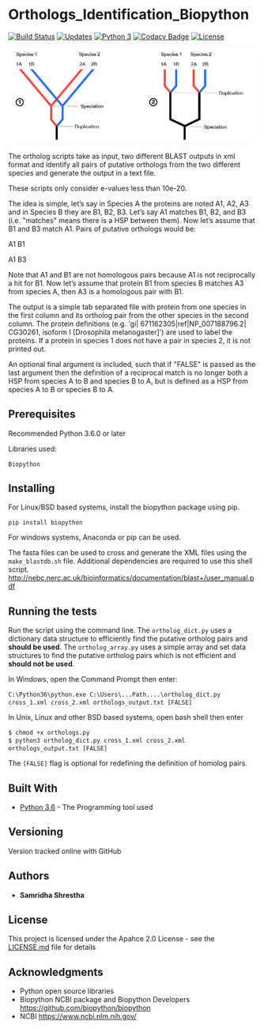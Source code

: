 # Orthologs_Identification_Biopython

[![Build Status](https://travis-ci.org/SamSamhuns/Orthologs-Identification-Biopython.svg?branch=master)](https://travis-ci.org/SamSamhuns/Orthologs-Identification-Biopython) [![Updates](https://pyup.io/repos/github/SamSamhuns/Orthologs-Identification-Biopython/shield.svg)](https://pyup.io/repos/github/SamSamhuns/Orthologs-Identification-Biopython/) [![Python 3](https://pyup.io/repos/github/SamSamhuns/Orthologs-Identification-Biopython/python-3-shield.svg)](https://pyup.io/repos/github/SamSamhuns/Orthologs-Identification-Biopython/) [![Codacy Badge](https://api.codacy.com/project/badge/Grade/4f3658d27da7455fb6a4d4b343573426)](https://www.codacy.com/app/samhunsadamant/Orthologs-Identification-Biopython?utm_source=github.com&amp;utm_medium=referral&amp;utm_content=SamSamhuns/Orthologs-Identification-Biopython&amp;utm_campaign=Badge_Grade) [![License](https://img.shields.io/badge/License-Apache%202.0-blue.svg)](https://opensource.org/licenses/Apache-2.0)

<img src='https://raw.githubusercontent.com/SamSamhuns/Orthologs-Identification-Biopython/master/GeneHomology.png'>

The ortholog scripts take as input, two different BLAST outputs in xml format and identify all pairs of putative orthologs from the two different species and generate the output in a text file.

These scripts only consider e-values less than 10e-20.

The idea is simple, let’s say in Species A the proteins are noted A1, A2, A3 and in Species B they are B1, B2, B3. Let’s say A1 matches B1, B2, and B3 (i.e. "matches" means there is a HSP between them). Now let’s assume that B1 and B3 match A1. Pairs of putative orthologs would be:

A1 B1

A1 B3

Note that A1 and B1 are not homologous pairs because A1 is not reciprocally a hit for B1. Now let’s assume that protein B1 from species B matches A3 from species A, then A3 is a homologous pair with B1.

The output is a simple tab separated file with protein from one species in the first column and its ortholog pair from the other species in the second column. The protein definitions (e.g. 'gi| 671162305|ref|NP_007188796.2| CG30261, isoform I [Drosophila melanogaster]') are used to label the proteins. If a protein in species 1 does not have a pair in species 2, it is not printed out.

An optional final argument is included, such that if "FALSE" is passed as the last argument then the definition of a reciprocal match is no longer both a HSP from species A to B and species B to A, but is defined as a HSP from species A to B or species B to A.

## Prerequisites
Recommended Python 3.6.0 or later

Libraries used:

```
Biopython
```

## Installing
For Linux/BSD based systems, install the biopython package using pip.
```
pip install biopython
```
For windows systems, Anaconda or pip can be used.

The fasta files can be used to cross and generate the XML files using the `make_blastdb.sh` file.
Additional dependencies are required to use this shell script. <br>
<http://nebc.nerc.ac.uk/bioinformatics/documentation/blast+/user_manual.pdf>

## Running the tests

Run the script using the command line.
The `ortholog_dict.py` uses a dictionary data structure to efficiently find the putative ortholog pairs and <b>should be used</b>. The `ortholog_array.py` uses a simple array and set data structures to find the putative ortholog pairs which is not efficient and <b>should not be used</b>.

In Windows, open the Command Prompt then enter:

```
C:\Python36\python.exe C:\Users\...Path....\ortholog_dict.py cross_1.xml cross_2.xml orthologs_output.txt [FALSE]
```

In Unix, Linux and other BSD based systems, open bash shell then enter

```shell
$ chmod +x orthologs.py
$ python3 ortholog_dict.py cross_1.xml cross_2.xml orthologs_output.txt [FALSE]
```
The `[FALSE]` flag is optional for redefining the definition of homolog pairs.

## Built With

*   [Python 3.6](https://www.python.org/downloads/release/python-360/) - The Programming tool used

## Versioning

Version tracked online with GitHub

## Authors

*   **Samridha Shrestha**

## License

This project is licensed under the Apahce 2.0 License - see the [LICENSE.md](LICENSE.md) file for details

## Acknowledgments

*   Python open source libraries
*   Biopython NCBI package and Biopython Developers https://github.com/biopython/biopython
*   NCBI https://www.ncbi.nlm.nih.gov/
